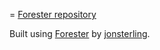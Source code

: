 = [Forester repository](http://forester.jentek.dev)

Built using [Forester](https://git.sr.ht/~jonsterling/ocaml-forester) by [jonsterling](http://www.jonmsterling.com/).
